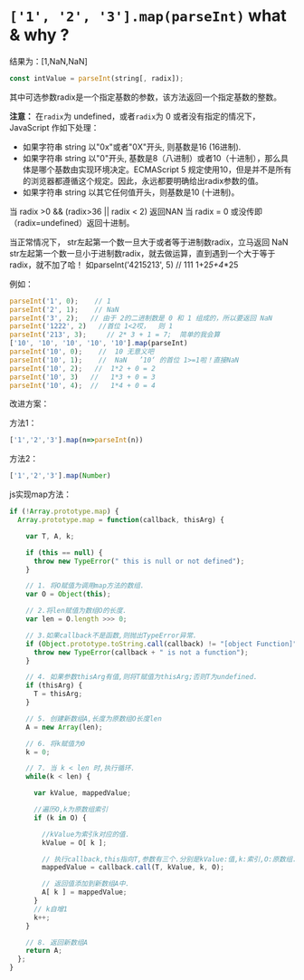 # `['1', '2', '3'].map(parseInt)` what & why ?

结果为：[1,NaN,NaN]

```js
const intValue = parseInt(string[, radix]);
```

其中可选参数radix是一个指定基数的参数，该方法返回一个指定基数的整数。

**注意：** 在`radix`为 undefined，或者`radix`为 0 或者没有指定的情况下，JavaScript 作如下处理：

- 如果字符串 string 以"0x"或者"0X"开头, 则基数是16 (16进制).
- 如果字符串 string 以"0"开头, 基数是8（八进制）或者10（十进制），那么具体是哪个基数由实现环境决定。ECMAScript 5 规定使用10，但是并不是所有的浏览器都遵循这个规定。因此，永远都要明确给出radix参数的值。
- 如果字符串 string 以其它任何值开头，则基数是10 (十进制)。

当 radix >0 && (radix>36 || radix < 2) 返回NAN 当 radix = 0 或没传即（radix=undefined）返回十进制。

当正常情况下，
 str左起第一个数一旦大于或者等于进制数radix，立马返回 NaN
 str左起第一个数一旦小于进制数radix，就去做运算，直到遇到一个大于等于radix，就不加了哈！
 如parseInt('4215213', 5)   // 111  1+2*5+4*\*25

例如：

```js
parseInt('1', 0);    // 1
parseInt('2', 1);    // NaN
parseInt('3', 2);   // 由于 2的二进制数是 0 和 1 组成的，所以要返回 NaN
parseInt('1222', 2)   //首位 1<2哎，  则 1
parseInt('213', 3);     // 2* 3 + 1 = 7;  简单的我会算
['10', '10', '10', '10', '10'].map(parseInt)
parseInt('10', 0);    //  10 无意义吧
parseInt('10', 1);    //  NaN   ’10‘ 的首位 1>=1啦！直接NaN
parseInt('10', 2);   //  1*2 + 0 = 2
parseInt('10', 3)   //   1*3 + 0 = 3
parseInt('10', 4);  //   1*4 + 0 = 4  
```

改进方案：

方法1：

```js
['1','2','3'].map(n=>parseInt(n))
```

方法2：

```js
['1','2','3'].map(Number)
```

js实现map方法：

```javascript
if (!Array.prototype.map) {
  Array.prototype.map = function(callback, thisArg) {

    var T, A, k;

    if (this == null) {
      throw new TypeError(" this is null or not defined");
    }

    // 1. 将O赋值为调用map方法的数组.
    var O = Object(this);

    // 2.将len赋值为数组O的长度.
    var len = O.length >>> 0;

    // 3.如果callback不是函数,则抛出TypeError异常.
    if (Object.prototype.toString.call(callback) != "[object Function]") {
      throw new TypeError(callback + " is not a function");
    }

    // 4. 如果参数thisArg有值,则将T赋值为thisArg;否则T为undefined.
    if (thisArg) {
      T = thisArg;
    }

    // 5. 创建新数组A,长度为原数组O长度len
    A = new Array(len);

    // 6. 将k赋值为0
    k = 0;

    // 7. 当 k < len 时,执行循环.
    while(k < len) {

      var kValue, mappedValue;

      //遍历O,k为原数组索引
      if (k in O) {

        //kValue为索引k对应的值.
        kValue = O[ k ];

        // 执行callback,this指向T,参数有三个.分别是kValue:值,k:索引,O:原数组.
        mappedValue = callback.call(T, kValue, k, O);

        // 返回值添加到新数组A中.
        A[ k ] = mappedValue;
      }
      // k自增1
      k++;
    }

    // 8. 返回新数组A
    return A;
  };      
}
```